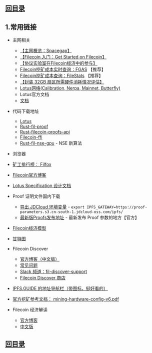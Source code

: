 ## [回目录](../README.md)

## 1.常用链接

- 主网相关
    - [【主网概览：Spacegap】](https://spacegap.github.io/)
    - [【Filecoin 入门：Get Started on Filecoin】](https://docs.filecoin.io/get-started/)
    - [【协议实验室在Filecoin经济中的参与】](https://protocol.ai/blog/pl-participation-in-the-filecoin-economy/)
    - [Filecoin挖矿成本实时查询：FGAS](https://fgas.io/) 【推荐】
    - [Filecoin挖矿成本查询：FileStats](https://filstats.com/) 【推荐】
    - [【封装 32GB 扇区所需硬件消耗情况评估】](https://docs.filecoin.io/mine/hardware-requirements/#specific-operation-requirements)
    - [Lotus网络(Calibration, Nerpa, Mainnet, Butterfly)](https://network.filecoin.io/)
    - Lotus官方文档
    - [文档](https://docs.filecoin.io/)
- 代码下载地址
    - [Lotus](https://github.com/filecoin-project/lotus)
    - [Rust-fil-proof](https://github.com/filecoin-project/rust-fil-proofs)
    - [Rust-filecoin-proofs-api](https://github.com/filecoin-project/rust-filecoin-proofs-api)
    - [Filecoin-ffi](https://github.com/filecoin-project/filecoin-ffi)
    - [Rust-fil-nse-gpu](https://github.com/filecoin-project/rust-fil-nse-gpu) - NSE 新算法
- 浏览器
- [矿工排行榜： Filfox](https://beta.filfox.io/en/ranks)

- [Filecoin官方博客](https://filecoin.io/blog/)
- [Lotus Specification 设计文档](https://filecoin-project.github.io/specs/)


- Proof 证明文件国内下载
    - [导出 JDCloud 环境变量](https://proof-parameters.s3.cn-south-1.jdcloud-oss.com/ipfs/) - `export IPFS_GATEWAY=https://proof-parameters.s3.cn-south-1.jdcloud-oss.com/ipfs/`
    - [最新版Proofs发布地址](https://proofs.filecoin.io/) - 最新发布 Proof 参数的地方【官方】
- [Filecoin经济模型](https://filecoin.io/blog/filecoin-cryptoeconomic-constructions/)
- [甘特图](https://app.instagantt.com/shared/s/1152992274307505/latest)


- Filecoin Discover
    - [官方博客（中文版）](https://filecoin.io/zh-cn/blog/intro-filecoin-discover/)
    - [常见问题](https://store.filecoin-discover.com/pages/%E5%B8%B8%E8%A7%81%E9%97%AE%E9%A2%98)
    - [Slack 频道：fil-discover-support](fil-discover-support)
    - [Filecoin Discover 商店](https://store.filecoin-discover.com/)

- [IPFS.GUIDE 的地址导航栏（带图标，挺好看的）](http://www.ipfs.guide/)

- [官方挖矿参考文档： mining-hardware-config-v6.pdf](./files/mining-hardware-config-v6.pdf)

- Filecoin 经济解读
    - [官方博客](https://filecoin.io/blog/introducing-the-filecoin-economy/)
    - [中文版](https://filecoin.io/zh-cn/2020-engineering-filecoins-economy-zh-cn.pdf)

## [回目录](../README.md)
